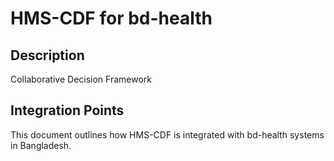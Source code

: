 # HMS-CDF for bd-health

## Description

Collaborative Decision Framework

## Integration Points

This document outlines how HMS-CDF is integrated with bd-health systems in Bangladesh.
